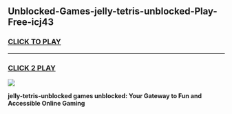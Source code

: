 
## Unblocked-Games-jelly-tetris-unblocked-Play-Free-icj43
<h3>
<a href="https://premium76.site?title=jelly-tetris-unblocked&ref=18A">CLICK TO PLAY</a></h3>
<hr>

<h3>
<a href="https://premium76.site?title=jelly-tetris-unblocked&ref=18A">CLICK 2 PLAY</a>
  
</h3>

<a href="https://premium76.site?title=jelly-tetris-unblocked&ref=18A"><img src="https://clearcache.store/games.png"></a>


**jelly-tetris-unblocked games unblocked: Your Gateway to Fun and Accessible Online Gaming**
